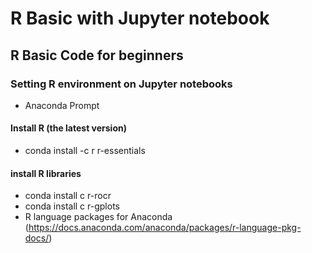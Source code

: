# R Basic with Jupyter notebook

## R Basic Code for beginners

### Setting R environment on Jupyter notebooks
* Anaconda Prompt

#### Install R (the latest version) <br>
* conda install -c r r-essentials

#### install R libraries
* conda install c r-rocr
* conda install c r-gplots
* R language packages for Anaconda (https://docs.anaconda.com/anaconda/packages/r-language-pkg-docs/)
